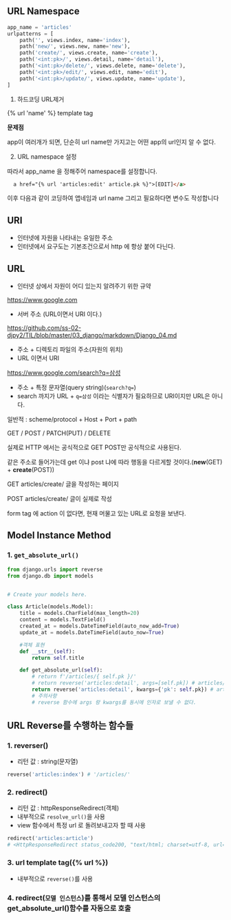 ## URL Namespace

```python
app_name = 'articles'
urlpatterns = [    
    path('', views.index, name='index'),
    path('new/', views.new, name='new'),
    path('create/', views.create, name='create'),
    path('<int:pk>/', views.detail, name='detail'),
    path('<int:pk>/delete/', views.delete, name='delete'),
    path('<int:pk>/edit/', views.edit, name='edit'),
    path('<int:pk>/update/', views.update, name='update'),
]
```



1. 하드코딩 URL제거

{% url  'name' %} template tag

**문제점**

app이 여러개가 되면, 단순히 url name만 가지고는 어떤 app의 url인지 알 수 없다.



2. URL namespace 설정

따라서 app_name 을 정해주어 namespace를 설정합니다.

```html
  a href="{% url 'articles:edit' article.pk %}">[EDIT]</a>
```

이후 다음과 같이 코딩하여 앱네임과 url name 그리고  필요하다면 변수도 작성합니다



## URI

- 인터넷에 자원을 나타내는 유일한 주소
- 인터넷에서 요구도는 기본조건으로서 http 에 항상 붙어 다닌다.



## URL

- 인터넷 상에서 자원이 어디 있는지 알려주기 위한 규약



https://www.google.com

- 서버 주소 (URL이면서 URI 이다.)



https://github.com/ss-02-djpy2/TIL/blob/master/03_django/markdown/Django_04.md

- 주소 + 디렉토리 파일의 주소(자원의 위치)
- URL 이면서 URI



https://www.google.com/search?q=삼성

- 주소 + 특정 문자열(query string)(`search?q=`)
- search 까지가 URL + `q=삼성` 이라는 식별자가 필요하므로 URI이지만 URL은 아니다.

일반적 : scheme/protocol + Host + Port + path



GET / POST / PATCH(PUT) / DELETE

실제로 HTTP 에서는 공식적으로 GET POST만 공식적으로 사용된다.



같은 주소로 들어가는데 get 이냐 post 냐에 따라 행동을 다르게할 것이다.(**new**(GET) + **create**(POST))

GET articles/create/ 글을 작성하는 페이지

POST articles/create/ 글이 실제로 작성



form tag 에 action 이 없다면, 현재 머물고 있는 URL로 요청을 보낸다.



## Model Instance Method

### 1. `get_absolute_url()`

```python
from django.urls import reverse
from django.db import models


# Create your models here.

class Article(models.Model):
    title = models.CharField(max_length=20)
    content = models.TextField()
    created_at = models.DateTimeField(auto_now_add=True)
    update_at = models.DateTimeField(auto_now=True)

    #객체 표현
    def __str__(self):
        return self.title

    def get_absolute_url(self):
        # return f'/articles/{ self.pk }/'
        # return reverse('articles:detail', args=[self.pk]) # articles/10/
        return reverse('articles:detail', kwargs={'pk': self.pk}) # articles/10/
        # 주의사항
        # reverse 함수에 args 랑 kwargs를 동시에 인자로 보낼 수 없다.
```



## URL Reverse를 수행하는 함수들

### 1. reverser()

- 리턴 값 : string(문자열)

```python
reverse('articles:index') # '/articles/'
```



### 2. redirect()

- 리턴 값 : httpResponseRedirect(객체)
- 내부적으로 `resolve_url()`을 사용
- view 함수에서 특정 url 로 돌려보내고자 할 때 사용

```python
redirect('articles:article')
# <HttpResponseRedirect status_code200, "text/html; charset=utf-8, url=/articles/">
```



### 3. url template tag({% url %})

- 내부적으로  `reverse()`를 사용



### 4. redirect(`모델 인스턴스`)를 통해서 모델 인스턴스의 get_absolute_url()함수를 자동으로 호출





